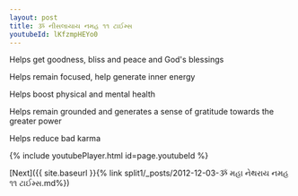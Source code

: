 ```yaml
---
layout: post
title: ૐ નીસલાયાય નમહ ૧૧ ટાઈમ્સ
youtubeId: lKfzmpHEYo0
---
```

 
 
Helps get goodness, bliss and peace and God's blessings
 
Helps remain focused, help generate inner energy 
 
Helps boost physical and mental health 
 
Helps remain grounded and generates a sense of gratitude towards the greater power 
 
Helps reduce bad karma
 
 
 
 


{% include youtubePlayer.html id=page.youtubeId %}
 
[Next]({{ site.baseurl }}{% link  split1/_posts/2012-12-03-ૐ મહા નેથરાય નમહ ૧૧ ટાઈમ્સ.md%})
 
